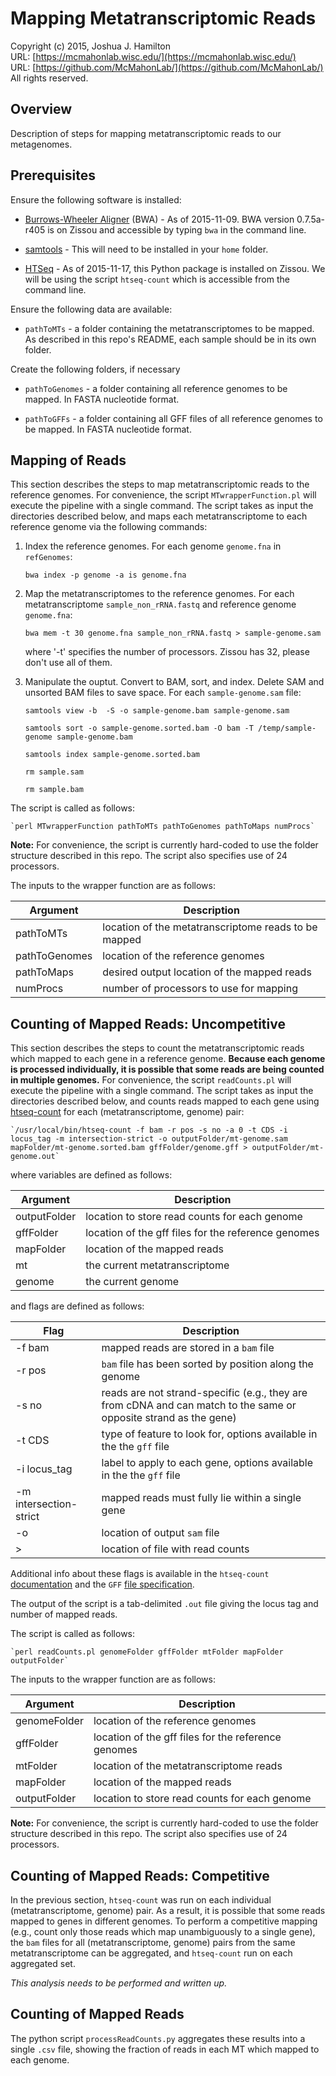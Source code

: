 Mapping Metatranscriptomic Reads
===
Copyright (c) 2015, Joshua J. Hamilton  
URL: [https://mcmahonlab.wisc.edu/](https://mcmahonlab.wisc.edu/)  
URL: [https://github.com/McMahonLab/](https://github.com/McMahonLab/)  
All rights reserved.

Overview
--
Description of steps for mapping metatranscriptomic reads to our metagenomes.

Prerequisites
--
Ensure the following software is installed:  

* [Burrows-Wheeler Aligner](http://bio-bwa.sourceforge.net/) (BWA) - As of 2015-11-09. BWA version 0.7.5a-r405 is on Zissou and accessible by typing `bwa` in the command line.

* [samtools](http://www.htslib.org/download/) - This will need to be installed in your `home` folder.

* [HTSeq](http://www-huber.embl.de/HTSeq/doc/overview.html) - As of 2015-11-17, this Python package is installed on Zissou.  We will be using the script `htseq-count` which is accessible from the command line.

Ensure the following data are available:  

* `pathToMTs` - a folder containing the metatranscriptomes to be mapped. As described in this repo's README, each sample should be in its own folder.

Create the following folders, if necessary  

* `pathToGenomes` -  a folder containing all reference genomes to be mapped. In FASTA nucleotide format.

* `pathToGFFs` -  a folder containing all GFF files of all reference genomes to be mapped. In FASTA nucleotide format.

Mapping of Reads
--
This section describes the steps to map metatranscriptomic reads to the reference genomes. For convenience, the script `MTwrapperFunction.pl` will execute the pipeline with a single command. The script takes as input the directories described below, and maps each metatranscriptome to each reference genome via the following commands:

1. Index the reference genomes. For each genome `genome.fna` in `refGenomes`:

    `bwa index -p genome -a is genome.fna`

2. Map the metatranscriptomes to the reference genomes. For each metatranscriptome `sample_non_rRNA.fastq` and reference genome `genome.fna`:

    `bwa mem -t 30 genome.fna sample_non_rRNA.fastq > sample-genome.sam`

    where '-t' specifies the number of processors. Zissou has 32, please don't use all of them.

3. Manipulate the ouptut. Convert to BAM, sort, and index. Delete SAM and unsorted BAM files to save space. For each `sample-genome.sam` file:

    `samtools view -b  -S -o sample-genome.bam sample-genome.sam`

    `samtools sort -o sample-genome.sorted.bam -O bam -T /temp/sample-genome sample-genome.bam`

    `samtools index sample-genome.sorted.bam`

    `rm sample.sam`

    `rm sample.bam`

The script is called as follows:

    `perl MTwrapperFunction pathToMTs pathToGenomes pathToMaps numProcs`

__Note:__ For convenience, the script is currently hard-coded to use the folder structure described in this repo. The script also specifies use of 24 processors.

The inputs to the wrapper function are as follows:

| Argument | Description  |
|---|---|
| pathToMTs | location of the metatranscriptome reads to be mapped |
| pathToGenomes | location of the reference genomes |
| pathToMaps | desired output location of the mapped reads |
| numProcs | number of processors to use for mapping |

Counting of Mapped Reads: Uncompetitive
--

This section describes the steps to count the metatranscriptomic reads which mapped to each gene in a reference genome. __Because each genome is processed individually, it is possible that some reads are being counted in multiple genomes.__ For convenience, the script `readCounts.pl` will execute the pipeline with a single command. The script takes as input the directories described below, and counts reads mapped to each gene using [htseq-count](http://www-huber.embl.de/HTSeq/doc/count.html#count) for each (metatranscriptome, genome) pair:

    `/usr/local/bin/htseq-count -f bam -r pos -s no -a 0 -t CDS -i locus_tag -m intersection-strict -o outputFolder/mt-genome.sam mapFolder/mt-genome.sorted.bam gffFolder/genome.gff > outputFolder/mt-genome.out`

where variables are defined as follows:

| Argument | Description  |
|---|---|
| outputFolder | location to store read counts for each genome |
| gffFolder | location of the gff files for the reference genomes |
| mapFolder | location of the mapped reads |
| mt | the current metatranscriptome|
| genome | the current genome |

and flags are defined as follows:

| Flag | Description  |
|---|---|
| -f bam | mapped reads are stored in a `bam` file |
| -r pos | `bam` file has been sorted by position along the genome |
| -s no | reads are not strand-specific (e.g., they are from cDNA and can match to the same or opposite strand as the gene) |
| -t CDS | type of feature to look for, options available in the the `gff` file |
| -i locus_tag | label to apply to each gene, options available in the the `gff` file |
| -m intersection-strict | mapped reads must fully lie within a single gene |
| -o | location of output `sam` file|
| > | location of file with read counts |

Additional info about these flags is available in the `htseq-count` [documentation](http://www-huber.embl.de/HTSeq/doc/count.html#count) and the `GFF` [file specification](http://gmod.org/wiki/GFF2).

The output of the script is a tab-delimited `.out` file giving the locus tag and number of mapped reads.

The script is called as follows:

    `perl readCounts.pl genomeFolder gffFolder mtFolder mapFolder outputFolder`

The inputs to the wrapper function are as follows:

  | Argument | Description  |
  |---|---|
  | genomeFolder | location of the reference genomes |
  | gffFolder | location of the gff files for the reference genomes |
  | mtFolder | location of the metatranscriptome reads |
  | mapFolder | location of the mapped reads |
  | outputFolder | location to store read counts for each genome |

__Note:__ For convenience, the script is currently hard-coded to use the folder structure described in this repo. The script also specifies use of 24 processors.

Counting of Mapped Reads: Competitive
--

In the previous section, `htseq-count` was run on each individual (metatranscriptome, genome) pair. As a result, it is possible that some reads mapped to genes in different genomes. To perform a competitive mapping (e.g., count only those reads which map unambiguously to a single gene), the `bam` files for all (metatranscriptome, genome) pairs from the same metatranscriptome can be aggregated, and `htseq-count` run on each aggregated set.

_This analysis needs to be performed and written up._

Counting of Mapped Reads
--

  The python script `processReadCounts.py` aggregates these results into a single `.csv` file, showing the fraction of reads in each MT which mapped to each genome.
